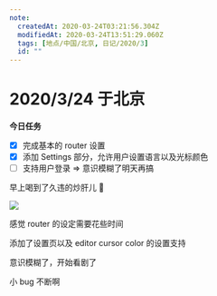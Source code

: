 ```yaml
---
note:
  createdAt: 2020-03-24T03:21:56.304Z
  modifiedAt: 2020-03-24T13:51:29.060Z
  tags: [地点/中国/北京, 日记/2020/3]
  id: ""
---
```


# 2020/3/24 于北京

**今日任务**

- [x] 完成基本的 router 设置
- [x] 添加 Settings 部分，允许用户设置语言以及光标颜色
- [ ] 支持用户登录 => 意识模糊了明天再搞

早上喝到了久违的炒肝儿 🌝

![](https://i.loli.net/2020/03/24/GVCRzvpZiAIlM8w.jpg)

<!-- @timer "date":"Tue Mar 24 2020 11:58:01 GMT+0800 (CST)","duration":"about 9 hours" -->

感觉 router 的设定需要花些时间

<!-- @timer "date":"Tue Mar 24 2020 17:54:57 GMT+0800 (CST)","duration":"about 6 hours" -->

添加了设置页以及 editor cursor color 的设置支持

<!-- @timer "date":"Tue Mar 24 2020 21:08:53 GMT+0800 (CST)","duration":"about 3 hours" -->

意识模糊了，开始看剧了

<!-- @timer "date":"Tue Mar 24 2020 21:49:56 GMT+0800 (CST)","duration":"41 minutes" -->

小 bug 不断啊
